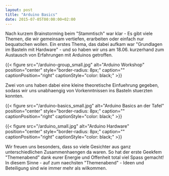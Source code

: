 ```yaml
---
layout: post
title: "Arduino Basics"
date: 2015-07-05T00:00:00+02:00
---
```


Nach kurzem Brainstorming beim "Stammtisch" war klar - Es gibt viele Themen, die wir gemeinsam vertiefen, erarbeiten oder einfach nur bequatschen wollen. Ein erstes Thema, das dabei aufkam war "Grundlagen im Basteln mit Hardware" - und so haben wir uns am 18.06. kurzerhand zum Austausch von Erfahrungen mit Arduinos getroffen.


{{< figure src="/arduino-group_small.jpg" alt="Arduino Workshop" position="center" style="border-radius: 8px;" caption="" captionPosition="right" captionStyle="color: black;" >}}

Zwei von uns haben dabei eine kleine theoretische Einfuehrung gegeben, sodass wir uns unabhaengig von Vorkenntnissen ins Basteln stuerzten konnten.

{{< figure src="/arduino-basics_small.jpg" alt="Arduino Basics an der Tafel" position="center" style="border-radius: 8px;" caption="" captionPosition="right" captionStyle="color: black;" >}}


{{< figure src="/arduino_small.jpg" alt="Arduino Hardware" position="center" style="border-radius: 8px;" caption="" captionPosition="right" captionStyle="color: black;" >}}

Wir freuen uns besonders, dass so viele Gesichter aus ganz unterschiedlichen Zusammenhaengen da waren. So hat der erste Geekfem "Themenabend" dank eurer Energie und Offenheit total viel Spass gemacht!
In diesem Sinne - auf zum naechsten "Themenabend" - Ideen und Beteiligung sind wie immer mehr als wilkommen.
